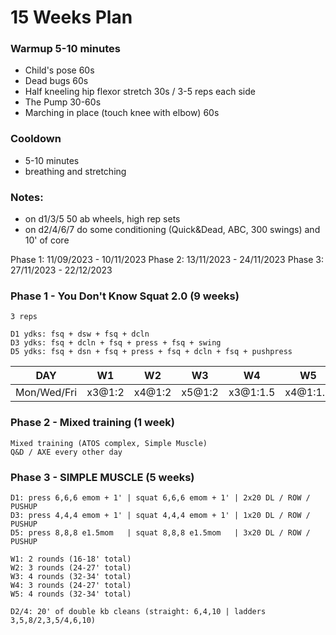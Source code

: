 
# 15 Weeks Plan

### Warmup 5-10 minutes

- Child's pose 60s
- Dead bugs 60s
- Half kneeling hip flexor stretch 30s / 3-5 reps each side
- The Pump 30-60s
- Marching in place (touch knee with elbow) 60s

### Cooldown
- 5-10 minutes
- breathing and stretching

### Notes:
- on d1/3/5 50 ab wheels, high rep sets
- on d2/4/6/7 do some conditioning (Quick&Dead, ABC, 300 swings) and 10' of core

Phase 1: 11/09/2023 - 10/11/2023
Phase 2: 13/11/2023 - 24/11/2023
Phase 3: 27/11/2023 - 22/12/2023

### Phase 1 - You Don't Know Squat 2.0 (9 weeks)
```
3 reps

D1 ydks: fsq + dsw + fsq + dcln
D3 ydks: fsq + dcln + fsq + press + fsq + swing
D5 ydks: fsq + dsn + fsq + press + fsq + dcln + fsq + pushpress
```

DAY | W1 | W2 | W3 | W4 | W5 | W6 | W7 | W8 | W9
--- | --- | --- | --- | --- | --- | --- | --- | --- | --- 
Mon/Wed/Fri | x3@1:2 | x4@1:2 | x5@1:2 | x3@1:1.5 | x4@1:1.5 | x5@1:1.5 | x3@1:1 | x4@1:1 | x5@1:1


### Phase 2 - Mixed training (1 week)
```
Mixed training (ATOS complex, Simple Muscle)
Q&D / AXE every other day
```

### Phase 3 - SIMPLE MUSCLE (5 weeks)
```
D1: press 6,6,6 emom + 1' | squat 6,6,6 emom + 1' | 2x20 DL / ROW / PUSHUP
D3: press 4,4,4 emom + 1' | squat 4,4,4 emom + 1' | 1x20 DL / ROW / PUSHUP
D5: press 8,8,8 e1.5mom   | squat 8,8,8 e1.5mom   | 3x20 DL / ROW / PUSHUP

W1: 2 rounds (16-18' total)
W2: 3 rounds (24-27' total)
W3: 4 rounds (32-34' total)
W4: 3 rounds (24-27' total)
W5: 4 rounds (32-34' total)

D2/4: 20' of double kb cleans (straight: 6,4,10 | ladders 3,5,8/2,3,5/4,6,10)
```


